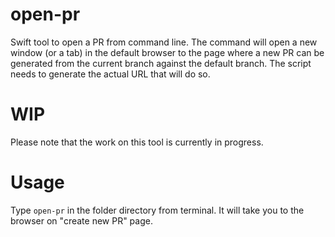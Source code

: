 # open-pr
Swift tool to open a PR from command line. The command will open a new window (or a tab) in the default browser to the page where a new PR can be generated from the current branch against the default branch. The script needs to generate the actual URL that will do so.

# WIP
Please note that the work on this tool is currently in progress.


# Usage
Type `open-pr` in the folder directory from terminal. It will take you to the browser on "create new PR" page.
